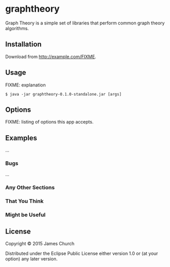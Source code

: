 # graphtheory

Graph Theory is a simple set of libraries that perform
common graph theory algorithms.

## Installation

Download from http://example.com/FIXME.

## Usage

FIXME: explanation

    $ java -jar graphtheory-0.1.0-standalone.jar [args]

## Options

FIXME: listing of options this app accepts.

## Examples

...

### Bugs

...

### Any Other Sections
### That You Think
### Might be Useful

## License

Copyright © 2015 James Church

Distributed under the Eclipse Public License either version 1.0 or (at
your option) any later version.
